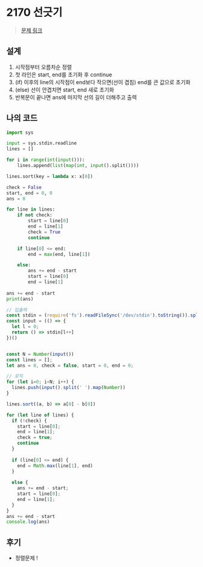 # 2170 선긋기
> [문제 링크](https://www.acmicpc.net/problem/2170)

## 설계
1. 시작점부터 오름차순 정렬
2. 첫 라인은 start, end를 초기화 후 continue
3. (if) 이후의 line의 시작점이 end보다 작으면(선이 겹침) end를 큰 값으로 초기화
4. (else) 선이 안겹치면 start, end 새로 초기화
5. 반복문이 끝나면 ans에 마지막 선의 길이 더해주고 출력

## 나의 코드
```python
import sys

input = sys.stdin.readline
lines = []

for i in range(int(input())):
    lines.append(list(map(int, input().split())))

lines.sort(key = lambda x: x[0])

check = False
start, end = 0, 0
ans = 0

for line in lines:
    if not check:
        start = line[0]
        end = line[1]
        check = True
        continue

    if line[0] <= end:
        end = max(end, line[1])

    else:
        ans += end - start
        start = line[0]
        end = line[1]
        
ans += end - start
print(ans)
```

```javascript
// 입출력
const stdin = (require('fs').readFileSync('/dev/stdin').toString()).split('\n')
const input = (() => {
  let l = 0;
  return () => stdin[l++]
})()


const N = Number(input())
const lines = [];
let ans = 0, check = false, start = 0, end = 0;

// 로직
for (let i=0; i<N; i++) {
  lines.push(input().split(' ').map(Number))
}

lines.sort((a, b) => a[0] - b[0])

for (let line of lines) {
  if (!check) {
    start = line[0];
    end = line[1];
    check = true;
    continue
  }
  
  if (line[0] <= end) {
    end = Math.max(line[1], end)
  }
  
  else {
    ans += end - start;
    start = line[0];
    end = line[1];
  }
}
ans += end - start
console.log(ans)
```

## 후기
- 정렬문제 !